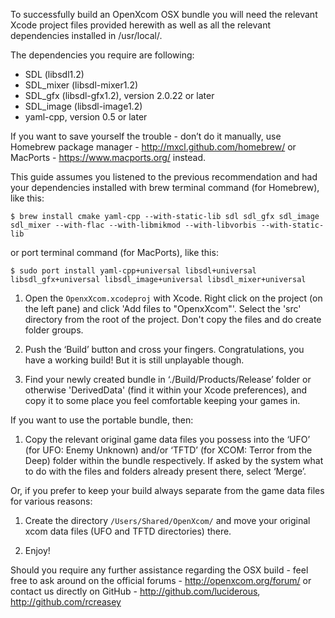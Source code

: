 To successfully build an OpenXcom OSX bundle you will need the relevant Xcode project files provided herewith as well as all the relevant dependencies installed in /usr/local/.

The dependencies you require are following:
- SDL (libsdl1.2)
- SDL_mixer (libsdl-mixer1.2)
- SDL_gfx (libsdl-gfx1.2), version 2.0.22 or later
- SDL_image (libsdl-image1.2)
- yaml-cpp, version 0.5 or later 

If you want to save yourself the trouble - don’t do it manually, use Homebrew package manager - http://mxcl.github.com/homebrew/ or MacPorts - https://www.macports.org/ instead. 

This guide assumes you listened to the previous recommendation and had your dependencies installed with brew terminal command (for Homebrew), like this:
```
$ brew install cmake yaml-cpp --with-static-lib sdl sdl_gfx sdl_image sdl_mixer --with-flac --with-libmikmod --with-libvorbis --with-static-lib
```
or port terminal command (for MacPorts), like this:
```
$ sudo port install yaml-cpp+universal libsdl+universal libsdl_gfx+universal libsdl_image+universal libsdl_mixer+universal
```

1. Open the `OpenxXcom.xcodeproj` with Xcode.  Right click on the project (on the left pane) and click 'Add files to "OpenxXcom"'.  Select the 'src' directory from the root of the project.  Don't copy the files and do create folder groups.

1. Push the ‘Build’ button and cross your fingers. Congratulations, you have a working build! But it is still unplayable though.

1. Find your newly created bundle in ‘./Build/Products/Release’ folder or otherwise 'DerivedData' (find it within your Xcode preferences), and copy it to some place you feel comfortable keeping your games in.

If you want to use the portable bundle, then:

1. Copy the relevant original game data files you possess into the ‘UFO’ (for UFO: Enemy Unknown) and/or ‘TFTD’ (for XCOM: Terror from the Deep) folder within the bundle respectively. If asked by the system what to do with the files and folders already present there, select ‘Merge’.

Or, if you prefer to keep your build always separate from the game data files for various reasons: 

1. Create the directory `/Users/Shared/OpenXcom/` and move your original xcom data files (UFO and TFTD directories) there.


1. Enjoy!

Should you require any further assistance regarding the OSX build - feel free to ask around on the official forums - http://openxcom.org/forum/ or contact us directly on GitHub - http://github.com/luciderous, http://github.com/rcreasey
